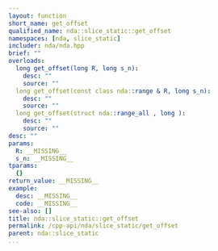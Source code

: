 ```yaml
---
layout: function
short_name: get_offset
qualified_name: nda::slice_static::get_offset
namespaces: [nda, slice_static]
includer: nda/nda.hpp
brief: ""
overloads:
  long get_offset(long R, long s_n):
    desc: ""
    source: ""
  long get_offset(const class nda::range & R, long s_n):
    desc: ""
    source: ""
  long get_offset(struct nda::range_all , long ):
    desc: ""
    source: ""
desc: ""
params:
  R: __MISSING__
  s_n: __MISSING__
tparams:
  {}
return_value: __MISSING__
example:
  desc: __MISSING__
  code: __MISSING__
see-also: []
title: nda::slice_static::get_offset
permalink: /cpp-api/nda/slice_static/get_offset
parent: nda::slice_static
...
```


